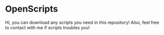 # OpenScripts

Hi, you can download any scripts you need in this repository! Also, feel free to contact with me if scripts troubles you!
